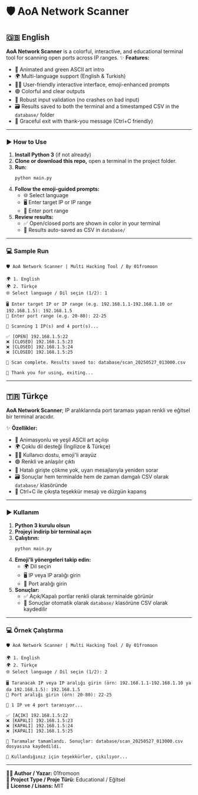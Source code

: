 # 🛡️ AoA Network Scanner

## 🇬🇧 English

**AoA Network Scanner** is a colorful, interactive, and educational terminal tool for scanning open ports across IP ranges.
✨ **Features:**
- 🎨 Animated and green ASCII art intro
- 🌍 Multi-language support (English & Turkish)
- 🧑‍💻 User-friendly interactive interface, emoji-enhanced prompts
- 🟢 Colorful and clear outputs
- 🛑 Robust input validation (no crashes on bad input)
- 🗃️ Results saved to both the terminal and a timestamped CSV in the `database/` folder
- 🙏 Graceful exit with thank-you message (Ctrl+C friendly)

---

### ▶️ **How to Use**

1. **Install Python 3** (if not already)
2. **Clone or download this repo,** open a terminal in the project folder.
3. **Run:**
   ```
   python main.py
   ```
4. **Follow the emoji-guided prompts:**
   - 🌐 Select language
   - 🖥️ Enter target IP or IP range
   - 🔢 Enter port range
5. **Review results:**  
   - ✅ Open/closed ports are shown in color in your terminal  
   - 📁 Results auto-saved as CSV in `database/`

---

### 💻 **Sample Run**

```
🛡️ AoA Network Scanner | Multi Hacking Tool / By 01fromoon

🌍 1. English
🌍 2. Türkçe
🌐 Select language / Dil seçin (1/2): 1

🖥️ Enter target IP or IP range (e.g. 192.168.1.1-192.168.1.10 or 192.168.1.5): 192.168.1.5
🔢 Enter port range (e.g. 20-80): 22-25

🔎 Scanning 1 IP(s) and 4 port(s)...

✅ [OPEN] 192.168.1.5:22
❌ [CLOSED] 192.168.1.5:23
❌ [CLOSED] 192.168.1.5:24
❌ [CLOSED] 192.168.1.5:25

📁 Scan complete. Results saved to: database/scan_20250527_013000.csv

🙏 Thank you for using, exiting...
```

---

## 🇹🇷 Türkçe

**AoA Network Scanner**; IP aralıklarında port taraması yapan renkli ve eğitsel bir terminal aracıdır.

✨ **Özellikler:**
- 🎨 Animasyonlu ve yeşil ASCII art açılışı
- 🌍 Çoklu dil desteği (İngilizce & Türkçe)
- 🧑‍💻 Kullanıcı dostu, emoji'li arayüz
- 🟢 Renkli ve anlaşılır çıktı
- 🛑 Hatalı girişte çökme yok, uyarı mesajlarıyla yeniden sorar
- 🗃️ Sonuçlar hem terminalde hem de zaman damgalı CSV olarak `database/` klasöründe
- 🙏 Ctrl+C ile çıkışta teşekkür mesajı ve düzgün kapanış

---

### ▶️ **Kullanım**

1. **Python 3 kurulu olsun**
2. **Projeyi indirip bir terminal açın**
3. **Çalıştırın:**
   ```
   python main.py
   ```
4. **Emoji'li yönergeleri takip edin:**
   - 🌍 Dil seçin
   - 🖥️ IP veya IP aralığı girin
   - 🔢 Port aralığı girin
5. **Sonuçlar:**
   - ✅ Açık/Kapalı portlar renkli olarak terminalde görünür  
   - 📁 Sonuçlar otomatik olarak `database/` klasörüne CSV olarak kaydedilir

---

### 💻 **Örnek Çalıştırma**

```
🛡️ AoA Network Scanner | Multi Hacking Tool / By 01fromoon

🌍 1. English
🌍 2. Türkçe
🌐 Select language / Dil seçin (1/2): 2

🖥️ Taranacak IP veya IP aralığı girin (örn: 192.168.1.1-192.168.1.10 ya da 192.168.1.5): 192.168.1.5
🔢 Port aralığı girin (örn: 20-80): 22-25

🔎 1 IP ve 4 port taranıyor...

✅ [AÇIK] 192.168.1.5:22
❌ [KAPALI] 192.168.1.5:23
❌ [KAPALI] 192.168.1.5:24
❌ [KAPALI] 192.168.1.5:25

📁 Taramalar tamamlandı. Sonuçlar: database/scan_20250527_013000.csv dosyasına kaydedildi.

🙏 Kullandığınız için teşekkürler, çıkılıyor...
```

---

**👨‍💻 Author / Yazar:** 01fromoon  
**🎯 Project Type / Proje Türü:** Educational / Eğitsel  
**📝 License / Lisans:** MIT
